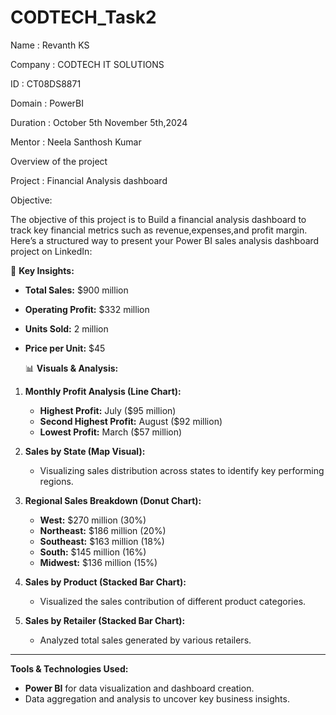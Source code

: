 # CODTECH_Task2
Name : Revanth KS

Company : CODTECH IT SOLUTIONS

ID : CT08DS8871

Domain : PowerBI

Duration : October 5th November 5th,2024

Mentor : Neela Santhosh Kumar

Overview of the project

Project : Financial Analysis dashboard

Objective:

The objective of this project is to Build a financial analysis dashboard to track key financial metrics such as revenue,expenses,and profit margin.
Here’s a structured way to present your Power BI sales analysis dashboard project on LinkedIn:


 🔑 **Key Insights:**
- **Total Sales:** $900 million
- **Operating Profit:** $332 million
- **Units Sold:** 2 million
- **Price per Unit:** $45

  📊 **Visuals & Analysis:**

1. **Monthly Profit Analysis (Line Chart):**
   - **Highest Profit:** July ($95 million)
   - **Second Highest Profit:** August ($92 million)
   - **Lowest Profit:** March ($57 million)

2. **Sales by State (Map Visual):**
   - Visualizing sales distribution across states to identify key performing regions.

3. **Regional Sales Breakdown (Donut Chart):**
   - **West:** $270 million (30%)
   - **Northeast:** $186 million (20%)
   - **Southeast:** $163 million (18%)
   - **South:** $145 million (16%)
   - **Midwest:** $136 million (15%)

4. **Sales by Product (Stacked Bar Chart):**
   - Visualized the sales contribution of different product categories.

5. **Sales by Retailer (Stacked Bar Chart):**
   - Analyzed total sales generated by various retailers.

---

**Tools & Technologies Used:**
- **Power BI** for data visualization and dashboard creation.
- Data aggregation and analysis to uncover key business insights.
